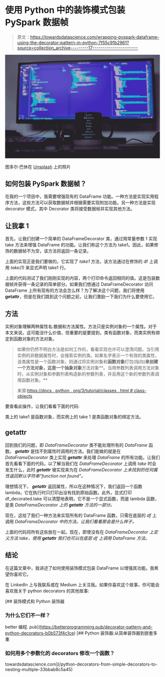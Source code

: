 # 使用 Python 中的装饰模式包装 PySpark 数据帧

> 原文：<https://towardsdatascience.com/wrapping-pyspark-dataframe-using-the-decorator-pattern-in-python-7f55c91b2961?source=collection_archive---------17----------------------->

![](img/d662dec1b8d0b5761c4d64ec67568343.png)

图多尔·巴休在 [Unsplash](https://unsplash.com?utm_source=medium&utm_medium=referral) 上的照片

## 如何包装 PySpark 数据帧？

在我的一个项目中，我需要增强现有的 DataFrame 功能。一种方法是实现实用程序方法，这些方法可以获取数据帧并根据需要实现附加功能。另一种方法是实现 decorator 模式，其中 Decorator 类将接受数据帧并实现其他方法。

## 让我拿 1

首先，让我们创建一个简单的 DataFrameDecorator 类，通过用常量参数 1 实现 take 方法来增强 DataFrame 的功能。让我们称这个方法为 take1。因此，如果修饰的数据帧不为空，该方法将返回一条记录。

上面的实现正是我们要做的。它实现了 *take1* 方法，该方法通过在修饰的 df 上调用 *take(1)* 来显式声明 take1 行。

上面的代码测试了我们刚刚实现的内容，两个打印命令返回相同的值。这是包装数据帧并获得一条记录的简单部分。如果我们想通过 DataFrameDecorator 访问 DataFrame 上所有现有的方法会怎么样？为了解决这个问题，我们将使用 __getattr__，但是在我们跳到这个问题之前，让我们激励一下我们为什么要使用它。

## 方法

实例对象理解两种属性名:数据和方法属性。方法只是实例对象的一个属性。对于本文来说，这可能没什么价值，但重要的是要提到，类有函数对象，而类实例有绑定到函数对象的方法对象。

> 如果你仍然不明白方法是如何工作的，看看实现也许可以澄清问题。当引用实例的非数据属性时，会搜索实例的类。如果名字表示一个有效的类属性，该类属性是一个函数对象，则通过将实例对象和**函数对象**打包(指向)**来创建一个方法对象，这是一个抽象对象**方法对象**。当用参数列表调用方法对象时，从实例对象和参数列表构造新的参数列表，并且用这个新的参数列表调用函数对象。**
> 
> 来源:[https://docs . python . org/3/tutorial/classes . html # class-objects](https://docs.python.org/3/tutorial/classes.html#method-objects)

要查看此操作，让我们看看下面的代码:

类上的 take1 是函数对象，而实例上的 take 1 是类函数对象的绑定方法。

## __getattr__

回到我们的问题，即 *DataFrameDecorator* 类不能处理所有的 *DataFrame* 函数。 *__getattr__* 是找不到属性时调用的方法。我们能做的就是在 *DataFrameDecorator* 类上实现 *__getattr__* 来处理 *DataFrame* 的所有功能。让我们首先看看下面的代码，以了解当我们在 *DataFrameDecorator* 上调用 *take* 时会发生什么，此时 *__getattr__* 被实现来为在 *DataFrameDecorator 上未找到的任何属性返回默认字符串“function not found”。*

理想情况下， *__getattr__* 返回属性，所以在这种情况下，我们返回一个函数 lambda，它在执行时只打印出没有找到原始函数。此外，显式打印 df_decorated.take 可以清楚地表明，它不是一个显式函数，而是 lambda 函数，是类 *DataFrameDecorator 上的 *__getattr__* 方法的一部分。*

现在，这给了我们一种方法来实现所有的 DataFrame 函数，只需在底层的 *df* 上调用 *DataFrameDecorator 中的方法。让我们看看那会是什么样子。*

上面的代码将所有这些放在一起。现在，即使没有在 *DataFrameDecorator 上定义方法 take，使用 *__getattr__* 我们也可以在底层 *df* 上调用 *DataFrame* 方法。*

## 结论

在这篇文章中，我讲述了如何使用装饰模式包装 DataFrame 以增强其功能。我希望你喜欢它。

在 LinkedIn 上与我联系或在 Medium 上关注我。如果你喜欢这个故事，你可能会喜欢我关于 python decorators 的其他故事:

[](https://betterprogramming.pub/decorator-pattern-and-python-decorators-b0b573f4c1ce) [## 装饰模式和 Python 装饰器

### 为什么它们不一样？

better 编程. pub](https://betterprogramming.pub/decorator-pattern-and-python-decorators-b0b573f4c1ce) [](/python-decorators-from-simple-decorators-to-nesting-multiple-33bbab8c5a45) [## Python 装饰器:从简单装饰器到嵌套多重

### 如何用多个参数化的 decorators 修改一个函数？

towardsdatascience.com](/python-decorators-from-simple-decorators-to-nesting-multiple-33bbab8c5a45)